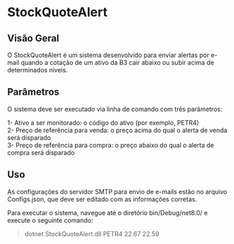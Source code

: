 # StockQuoteAlert

## Visão Geral
O StockQuoteAlert é um sistema desenvolvido para enviar alertas por e-mail quando a cotação de um ativo da B3 cair abaixo ou subir acima de determinados níveis.

## Parâmetros

O sistema deve ser executado via linha de comando com três parâmetros:

1- Ativo a ser monitorado: o código do ativo (por exemplo, PETR4) <br/>
2- Preço de referência para venda: o preço acima do qual o alerta de venda será disparado <br/>
3- Preço de referência para compra: o preço abaixo do qual o alerta de compra será disparado <br/>

## Uso
As configurações do servidor SMTP para envio de e-mails estão no arquivo Configs.json, que deve ser editado com as informações corretas.

Para executar o sistema, navegue até o diretório bin/Debug/net8.0/ e execute o seguinte comando: 
> dotnet StockQuoteAlert.dll PETR4 22.67 22.59

